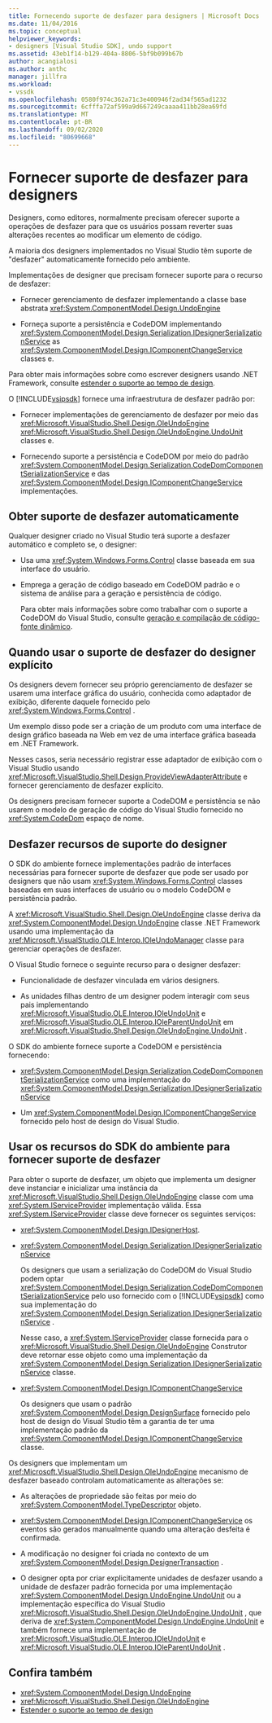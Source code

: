 ```yaml
---
title: Fornecendo suporte de desfazer para designers | Microsoft Docs
ms.date: 11/04/2016
ms.topic: conceptual
helpviewer_keywords:
- designers [Visual Studio SDK], undo support
ms.assetid: 43eb1f14-b129-404a-8806-5bf9b099b67b
author: acangialosi
ms.author: anthc
manager: jillfra
ms.workload:
- vssdk
ms.openlocfilehash: 0580f974c362a71c3e400946f2ad34f565ad1232
ms.sourcegitcommit: 6cfffa72af599a9d667249caaaa411bb28ea69fd
ms.translationtype: MT
ms.contentlocale: pt-BR
ms.lasthandoff: 09/02/2020
ms.locfileid: "80699668"
---
```

# <a name="supply-undo-support-to-designers"></a>Fornecer suporte de desfazer para designers

Designers, como editores, normalmente precisam oferecer suporte a operações de desfazer para que os usuários possam reverter suas alterações recentes ao modificar um elemento de código.

A maioria dos designers implementados no Visual Studio têm suporte de "desfazer" automaticamente fornecido pelo ambiente.

Implementações de designer que precisam fornecer suporte para o recurso de desfazer:

- Fornecer gerenciamento de desfazer implementando a classe base abstrata <xref:System.ComponentModel.Design.UndoEngine>

- Forneça suporte a persistência e CodeDOM implementando <xref:System.ComponentModel.Design.Serialization.IDesignerSerializationService> as  <xref:System.ComponentModel.Design.IComponentChangeService> classes e.

Para obter mais informações sobre como escrever designers usando .NET Framework, consulte [estender o suporte ao tempo de design](/previous-versions/37899azc(v=vs.140)).

O [!INCLUDE[vsipsdk](../extensibility/includes/vsipsdk_md.md)] fornece uma infraestrutura de desfazer padrão por:

- Fornecer implementações de gerenciamento de desfazer por meio das <xref:Microsoft.VisualStudio.Shell.Design.OleUndoEngine> <xref:Microsoft.VisualStudio.Shell.Design.OleUndoEngine.UndoUnit> classes e.

- Fornecendo suporte a persistência e CodeDOM por meio do padrão <xref:System.ComponentModel.Design.Serialization.CodeDomComponentSerializationService> e das <xref:System.ComponentModel.Design.IComponentChangeService> implementações.

## <a name="obtain-undo-support-automatically"></a>Obter suporte de desfazer automaticamente

Qualquer designer criado no Visual Studio terá suporte a desfazer automático e completo se, o designer:

- Usa uma <xref:System.Windows.Forms.Control> classe baseada em sua interface do usuário.

- Emprega a geração de código baseado em CodeDOM padrão e o sistema de análise para a geração e persistência de código.

   Para obter mais informações sobre como trabalhar com o suporte a CodeDOM do Visual Studio, consulte [geração e compilação de código-fonte dinâmico](/dotnet/framework/reflection-and-codedom/dynamic-source-code-generation-and-compilation).

## <a name="when-to-use-explicit-designer-undo-support"></a>Quando usar o suporte de desfazer do designer explícito
 Os designers devem fornecer seu próprio gerenciamento de desfazer se usarem uma interface gráfica do usuário, conhecida como adaptador de exibição, diferente daquele fornecido pelo <xref:System.Windows.Forms.Control> .

 Um exemplo disso pode ser a criação de um produto com uma interface de design gráfico baseada na Web em vez de uma interface gráfica baseada em .NET Framework.

 Nesses casos, seria necessário registrar esse adaptador de exibição com o Visual Studio usando <xref:Microsoft.VisualStudio.Shell.Design.ProvideViewAdapterAttribute> e fornecer gerenciamento de desfazer explícito.

 Os designers precisam fornecer suporte a CodeDOM e persistência se não usarem o modelo de geração de código do Visual Studio fornecido no <xref:System.CodeDom> espaço de nome.

## <a name="undo-support-features-of-the-designer"></a>Desfazer recursos de suporte do designer
 O SDK do ambiente fornece implementações padrão de interfaces necessárias para fornecer suporte de desfazer que pode ser usado por designers que não usam <xref:System.Windows.Forms.Control> classes baseadas em suas interfaces de usuário ou o modelo CodeDOM e persistência padrão.

 A <xref:Microsoft.VisualStudio.Shell.Design.OleUndoEngine> classe deriva da <xref:System.ComponentModel.Design.UndoEngine> classe .NET Framework usando uma implementação da <xref:Microsoft.VisualStudio.OLE.Interop.IOleUndoManager> classe para gerenciar operações de desfazer.

 O Visual Studio fornece o seguinte recurso para o designer desfazer:

- Funcionalidade de desfazer vinculada em vários designers.

- As unidades filhas dentro de um designer podem interagir com seus pais implementando <xref:Microsoft.VisualStudio.OLE.Interop.IOleUndoUnit> e <xref:Microsoft.VisualStudio.OLE.Interop.IOleParentUndoUnit> em <xref:Microsoft.VisualStudio.Shell.Design.OleUndoEngine.UndoUnit> .

O SDK do ambiente fornece suporte a CodeDOM e persistência fornecendo:

- <xref:System.ComponentModel.Design.Serialization.CodeDomComponentSerializationService> como uma implementação do <xref:System.ComponentModel.Design.Serialization.IDesignerSerializationService>

- Um <xref:System.ComponentModel.Design.IComponentChangeService> fornecido pelo host de design do Visual Studio.

## <a name="use-the-environment-sdk-features-to-supply-undo-support"></a>Usar os recursos do SDK do ambiente para fornecer suporte de desfazer

Para obter o suporte de desfazer, um objeto que implementa um designer deve instanciar e inicializar uma instância da <xref:Microsoft.VisualStudio.Shell.Design.OleUndoEngine> classe com uma <xref:System.IServiceProvider> implementação válida. Essa <xref:System.IServiceProvider> classe deve fornecer os seguintes serviços:

- <xref:System.ComponentModel.Design.IDesignerHost>.

- <xref:System.ComponentModel.Design.Serialization.IDesignerSerializationService>

   Os designers que usam a serialização do CodeDOM do Visual Studio podem optar <xref:System.ComponentModel.Design.Serialization.CodeDomComponentSerializationService> pelo uso fornecido com o [!INCLUDE[vsipsdk](../extensibility/includes/vsipsdk_md.md)] como sua implementação do <xref:System.ComponentModel.Design.Serialization.IDesignerSerializationService> .

   Nesse caso, a <xref:System.IServiceProvider> classe fornecida para o <xref:Microsoft.VisualStudio.Shell.Design.OleUndoEngine> Construtor deve retornar esse objeto como uma implementação da <xref:System.ComponentModel.Design.Serialization.IDesignerSerializationService> classe.

- <xref:System.ComponentModel.Design.IComponentChangeService>

   Os designers que usam o padrão <xref:System.ComponentModel.Design.DesignSurface> fornecido pelo host de design do Visual Studio têm a garantia de ter uma implementação padrão da <xref:System.ComponentModel.Design.IComponentChangeService> classe.

Os designers que implementam um <xref:Microsoft.VisualStudio.Shell.Design.OleUndoEngine> mecanismo de desfazer baseado controlam automaticamente as alterações se:

- As alterações de propriedade são feitas por meio do <xref:System.ComponentModel.TypeDescriptor> objeto.

- <xref:System.ComponentModel.Design.IComponentChangeService> os eventos são gerados manualmente quando uma alteração desfeita é confirmada.

- A modificação no designer foi criada no contexto de um <xref:System.ComponentModel.Design.DesignerTransaction> .

- O designer opta por criar explicitamente unidades de desfazer usando a unidade de desfazer padrão fornecida por uma implementação <xref:System.ComponentModel.Design.UndoEngine.UndoUnit> ou a implementação específica do Visual Studio <xref:Microsoft.VisualStudio.Shell.Design.OleUndoEngine.UndoUnit> , que deriva de <xref:System.ComponentModel.Design.UndoEngine.UndoUnit> e também fornece uma implementação de <xref:Microsoft.VisualStudio.OLE.Interop.IOleUndoUnit> e <xref:Microsoft.VisualStudio.OLE.Interop.IOleParentUndoUnit> .

## <a name="see-also"></a>Confira também

- <xref:System.ComponentModel.Design.UndoEngine>
- <xref:Microsoft.VisualStudio.Shell.Design.OleUndoEngine>
- [Estender o suporte ao tempo de design](/previous-versions/37899azc(v=vs.140))
